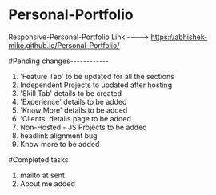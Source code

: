 # Personal-Portfolio
Responsive-Personal-Portfolio
Link ----> https://abhishek-mike.github.io/Personal-Portfolio/

#Pending changes------------
1) 'Feature Tab' to be updated for all the sections
2)  Independent Projects to updated after hosting 
3) 'Skill Tab' details to be created
4) 'Experience' details to be added
5) 'Know More' details to be added
6) 'Clients' details page to be added
7)  Non-Hosted - JS Projects to be added
8)  headlink alignment bug
9)  Know more to be added

#Completed tasks
1) mailto at sent
2) About me added

